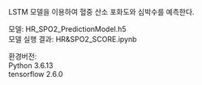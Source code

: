 LSTM 모델을 이용하여 혈중 산소 포화도와 심박수를 예측한다.

모델: HR_SPO2_PredictionModel.h5  
모델 실행 결과: HR&SPO2_SCORE.ipynb

환경버전:  
Python 3.6.13  
tensorflow 2.6.0 
